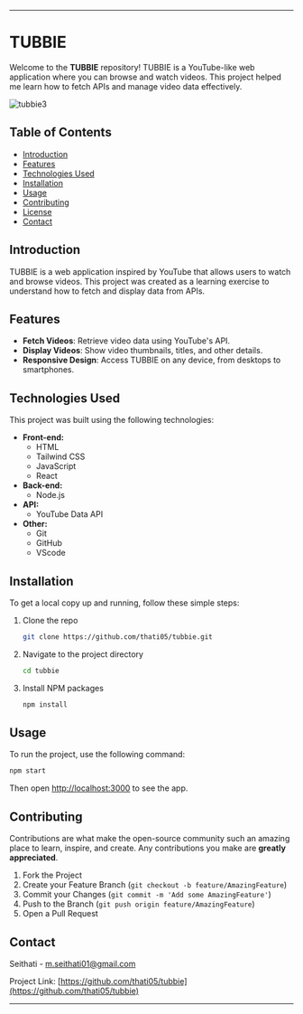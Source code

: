 
---

# TUBBIE

Welcome to the **TUBBIE** repository! TUBBIE is a YouTube-like web application where you can browse and watch videos. This project helped me learn how to fetch APIs and manage video data effectively.

![tubbie3](https://github.com/Thati05/TUBBIE/assets/151874357/9fc0e643-67d7-4f6e-a110-9f0e0256d34f)


## Table of Contents

- [Introduction](#introduction)
- [Features](#features)
- [Technologies Used](#technologies-used)
- [Installation](#installation)
- [Usage](#usage)
- [Contributing](#contributing)
- [License](#license)
- [Contact](#contact)

## Introduction

TUBBIE is a web application inspired by YouTube that allows users to watch and browse videos. This project was created as a learning exercise to understand how to fetch and display data from APIs. 

## Features

- **Fetch Videos**: Retrieve video data using YouTube's API.
- **Display Videos**: Show video thumbnails, titles, and other details.
- **Responsive Design**: Access TUBBIE on any device, from desktops to smartphones.

## Technologies Used

This project was built using the following technologies:

- **Front-end:**
  - HTML
  - Tailwind CSS
  - JavaScript
  - React
- **Back-end:**
  - Node.js
- **API:**
  - YouTube Data API
- **Other:**
  - Git
  - GitHub
  - VScode
  

## Installation

To get a local copy up and running, follow these simple steps:

1. Clone the repo
   ```sh
   git clone https://github.com/thati05/tubbie.git
   ```
2. Navigate to the project directory
   ```sh
   cd tubbie
   ```
3. Install NPM packages
   ```sh
   npm install
   ```

## Usage

To run the project, use the following command:

```sh
npm start
```

Then open [http://localhost:3000](http://localhost:3000) to see the app.

## Contributing

Contributions are what make the open-source community such an amazing place to learn, inspire, and create. Any contributions you make are **greatly appreciated**.

1. Fork the Project
2. Create your Feature Branch (`git checkout -b feature/AmazingFeature`)
3. Commit your Changes (`git commit -m 'Add some AmazingFeature'`)
4. Push to the Branch (`git push origin feature/AmazingFeature`)
5. Open a Pull Request


## Contact

Seithati - [m.seithati01@gmail.com](mailto:m.seithati01@gmail.com)

Project Link: [https://github.com/thati05/tubbie](https://github.com/thati05/tubbie)

---
